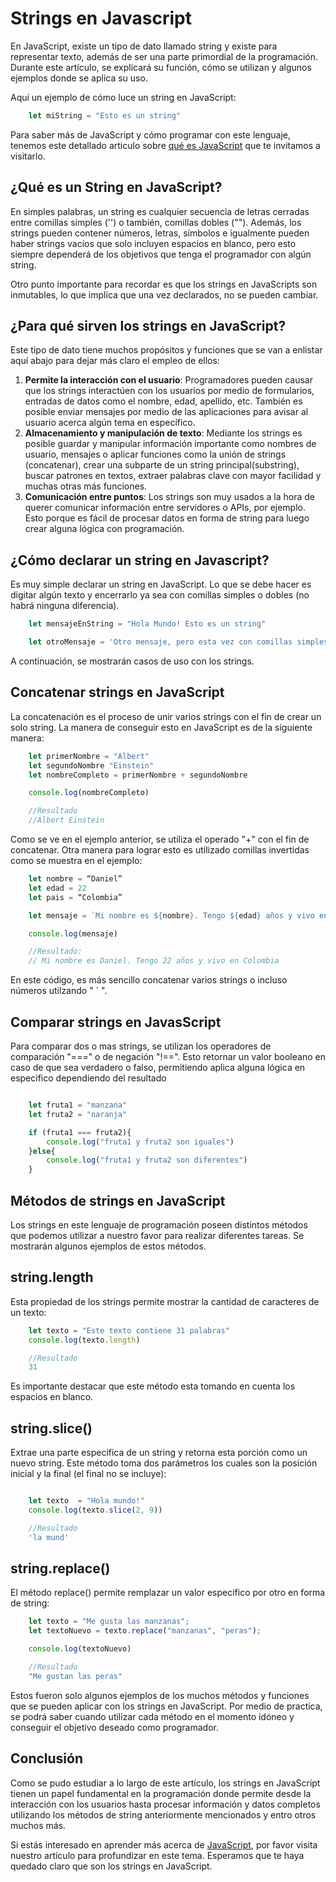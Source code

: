 
# Strings en Javascript

En JavaScript, existe un tipo de dato llamado string y existe para representar texto, además de ser una parte primordial de la programación. Durante este artículo, se explicará su función, cómo se utilizan y algunos ejemplos donde se aplica su uso.

Aquí un ejemplo de cómo luce un string en JavaScript:

```js
    let miString = "Esto es un string"
```
Para saber más de JavaScript y cómo programar con este lenguaje, tenemos este detallado articulo sobre [qué es JavaScript](https://4geeks.com/es/lesson/que-es-javascript-aprende-a-programar-en-javascript
) que te invitamos a visitarlo.

## ¿Qué es un String en JavaScript?

En simples palabras, un string es cualquier secuencia de letras cerradas entre comillas simples ('') o también, comillas dobles (""). Además, los strings pueden contener números, letras, símbolos e igualmente pueden haber strings vacíos que solo incluyen espacios en blanco, pero esto siempre dependerá de los objetivos que tenga el programador con algún string.

Otro punto importante para recordar es que los strings en JavaScripts son inmutables, lo que implica que una vez declarados, no se pueden cambiar.

## ¿Para qué sirven los strings en JavaScript?

Este tipo de dato tiene muchos propósitos y funciones que se van a enlistar aquí abajo para dejar más claro el empleo de ellos:

1.	**Permite la interacción con el usuario**: Programadores pueden causar que los strings interactúen con los usuarios por medio de formularios, entradas de datos como el nombre, edad, apellido, etc. También es posible enviar mensajes por medio de las aplicaciones para avisar al usuario acerca algún tema en específico.
2.	**Almacenamiento y manipulación de texto**: Mediante los strings es posible guardar y manipular información importante como nombres de usuario, mensajes o aplicar funciones como la unión de strings (concatenar), crear una subparte de un string principal(substring), buscar patrones en textos, extraer palabras clave con mayor facilidad y muchas otras más funciones. 
3.	**Comunicación entre puntos**: Los strings son muy usados a la hora de querer comunicar información entre servidores o APIs, por ejemplo. Esto porque es fácil de procesar datos en forma de string para luego crear alguna lógica con programación.

## ¿Cómo declarar un string en Javascript?

Es muy simple declarar un string en JavaScript. Lo que se debe hacer es digitar algún texto y encerrarlo ya sea con comillas simples o dobles (no habrá ninguna diferencia).

```js
    let mensajeEnString = "Hola Mundo! Esto es un string"

    let otroMensaje = 'Otro mensaje, pero esta vez con comillas simples'
```

A continuación, se mostrarán casos de uso con los strings.

## Concatenar strings en JavaScript

La concatenación es el proceso de unir varios strings con el fin de crear un solo string. La manera de conseguir esto en JavaScript es de la siguiente manera:

```js
    let primerNombre = "Albert"
    let segundoNombre "Einstein"
    let nombreCompleto = primerNombre + segundoNombre

    console.log(nombreCompleto)

    //Resultado
    //Albert Einstein 

```

Como se ve en el ejemplo anterior, se utiliza el operado "+" con el fin de concatenar. Otra manera para lograr esto es utilizado comillas invertidas como se muestra en el ejemplo:

```js
    let nombre = “Daniel”
    let edad = 22
    let pais = “Colombia”

    let mensaje = `Mi nombre es ${nombre}. Tengo ${edad} años y vivo en ${pais}`

    console.log(mensaje)

    //Resultado:
    // Mi nombre es Daniel. Tengo 22 años y vivo en Colombia

```

En este código, es más sencillo concatenar varios strings o incluso números utilzando " ` ".

## Comparar strings en JavasScript

Para comparar dos o mas strings, se utilizan los operadores de comparación "===" o de negación "!==". Esto retornar un valor booleano en caso de que sea verdadero o falso, permitiendo aplica alguna lógica en especifico dependiendo del resultado

```js

    let fruta1 = "manzana"
    let fruta2 = "naranja"

    if (fruta1 === fruta2){
        console.log("fruta1 y fruta2 son iguales")
    }else{
        console.log("fruta1 y fruta2 son diferentes")
    }

```

## Métodos de strings en JavaScript

Los strings en este lenguaje de programación poseen distintos métodos que podemos utilizar a nuestro favor para realizar diferentes tareas. Se mostrarán algunos ejemplos de estos métodos.

## string.length

Esta propiedad de los strings permite mostrar la cantidad de caracteres de un texto:
```js
    let texto = "Este texto contiene 31 palabras"
    console.log(texto.length)

    //Resultado
    31

```

Es importante destacar que este método esta tomando en cuenta los espacios en blanco.

## string.slice()

Extrae una parte especifica de un string y retorna esta porción como un nuevo string. Este método toma dos parámetros los cuales son la posición inicial y la final (el final no se incluye):

```js

    let texto  = "Hola mundo!"
    console.log(texto.slice(2, 9))

    //Resultado
    'la mund'

```

## string.replace()

El método replace() permite remplazar un valor especifico por otro en forma de string:

```js
    let texto = "Me gusta las manzanas";
    let textoNuevo = texto.replace("manzanas", "peras");

    console.log(textoNuevo)

    //Resultado
    "Me gustan las peras"

```

Estos fueron solo algunos ejemplos de los muchos métodos y funciones que se pueden aplicar con los strings en JavaScript. Por medio de practica, se podrá saber cuando utilizar cada método en el momento idóneo y conseguir el objetivo deseado como programador.

## Conclusión 

Como se pudo estudiar a lo largo de este artículo, los strings en JavaScript tienen un papel fundamental en la programación donde permite desde la interacción con los usuarios hasta procesar información y datos completos utilizando los métodos de string anteriormente mencionados y entro otros muchos más. 

Si estás interesado en aprender más acerca de [JavaScript](https://4geeks.com/es/lesson/que-es-javascript-aprende-a-programar-en-javascript
), por favor visita nuestro artículo para profundizar en este tema. Esperamos que te haya quedado claro que son los strings en JavaScript.




